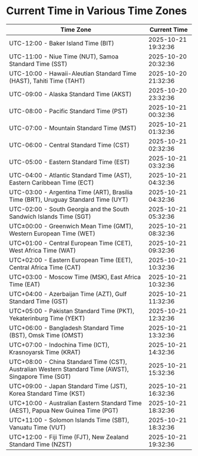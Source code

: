 # Current Time in Various Time Zones

| Time Zone | Current Time |
|-----------|--------------|
| UTC-12:00 - Baker Island Time (BIT) | 2025-10-21 19:32:36 |
| UTC-11:00 - Niue Time (NUT), Samoa Standard Time (SST) | 2025-10-20 20:32:36 |
| UTC-10:00 - Hawaii-Aleutian Standard Time (HAST), Tahiti Time (TAHT) | 2025-10-20 21:32:36 |
| UTC-09:00 - Alaska Standard Time (AKST) | 2025-10-20 23:32:36 |
| UTC-08:00 - Pacific Standard Time (PST) | 2025-10-21 00:32:36 |
| UTC-07:00 - Mountain Standard Time (MST) | 2025-10-21 01:32:36 |
| UTC-06:00 - Central Standard Time (CST) | 2025-10-21 02:32:36 |
| UTC-05:00 - Eastern Standard Time (EST) | 2025-10-21 03:32:36 |
| UTC-04:00 - Atlantic Standard Time (AST), Eastern Caribbean Time (ECT) | 2025-10-21 04:32:36 |
| UTC-03:00 - Argentina Time (ART), Brasília Time (BRT), Uruguay Standard Time (UYT) | 2025-10-21 04:32:36 |
| UTC-02:00 - South Georgia and the South Sandwich Islands Time (SGT) | 2025-10-21 05:32:36 |
| UTC±00:00 - Greenwich Mean Time (GMT), Western European Time (WET) | 2025-10-21 08:32:36 |
| UTC+01:00 - Central European Time (CET), West Africa Time (WAT) | 2025-10-21 09:32:36 |
| UTC+02:00 - Eastern European Time (EET), Central Africa Time (CAT) | 2025-10-21 10:32:36 |
| UTC+03:00 - Moscow Time (MSK), East Africa Time (EAT) | 2025-10-21 10:32:36 |
| UTC+04:00 - Azerbaijan Time (AZT), Gulf Standard Time (GST) | 2025-10-21 11:32:36 |
| UTC+05:00 - Pakistan Standard Time (PKT), Yekaterinburg Time (YEKT) | 2025-10-21 12:32:36 |
| UTC+06:00 - Bangladesh Standard Time (BST), Omsk Time (OMST) | 2025-10-21 13:32:36 |
| UTC+07:00 - Indochina Time (ICT), Krasnoyarsk Time (KRAT) | 2025-10-21 14:32:36 |
| UTC+08:00 - China Standard Time (CST), Australian Western Standard Time (AWST), Singapore Time (SGT) | 2025-10-21 15:32:36 |
| UTC+09:00 - Japan Standard Time (JST), Korea Standard Time (KST) | 2025-10-21 16:32:36 |
| UTC+10:00 - Australian Eastern Standard Time (AEST), Papua New Guinea Time (PGT) | 2025-10-21 18:32:36 |
| UTC+11:00 - Solomon Islands Time (SBT), Vanuatu Time (VUT) | 2025-10-21 18:32:36 |
| UTC+12:00 - Fiji Time (FJT), New Zealand Standard Time (NZST) | 2025-10-21 19:32:36 |
